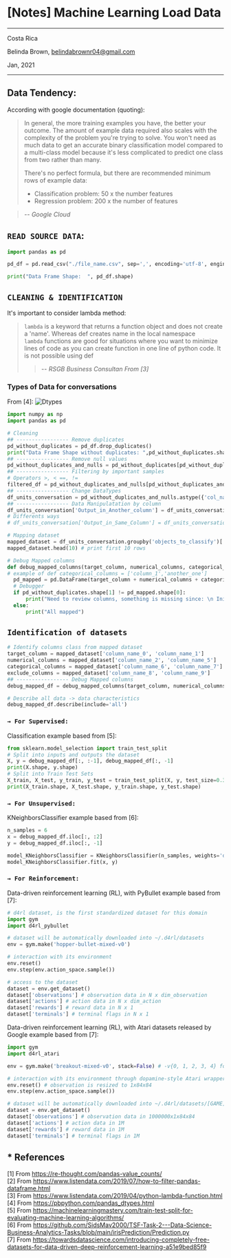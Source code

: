 # [Notes] Machine Learning Load Data

----------

Costa Rica

Belinda Brown, belindabrownr04@gmail.com

Jan, 2021

----------

## Data Tendency:

According with google documentation (quoting):

> In general, the more training examples you have, the better your outcome.
> The amount of example data required also scales with the complexity of the
> problem you're trying to solve. You won't need as much data to get an accurate
>  binary classification model compared to a multi-class model because it's less 
>  complicated to predict one class from two rather than many.
>
> There's no perfect formula, but there are recommended minimum rows of example data:
> - Classification problem: 50 x the number features
> - Regression problem: 200 x the number of features

> -- <cite> Google Cloud </cite>

## `READ SOURCE DATA`:

```python 
import pandas as pd

pd_df = pd.read_csv("./file_name.csv", sep=',', encoding='utf-8', engine='python',error_bad_lines=False)

print("Data Frame Shape:  ", pd_df.shape)
```

## `CLEANING & IDENTIFICATION `
It's important to consider lambda method:

> `lambda` is a keyword that returns a function object and does not create a 'name'. Whereas def creates name in the local namespace <br/>
> `lambda` functions are good for situations where you want to minimize lines of code as you can create function in one line of python code. 
> It is not possible using def <br/>
> > -- <cite> RSGB Business Consultan From [3] </cite>

### Types of Data for conversations 
From [4]:
![Dtypes](https://github.com/brown9804/ML_DS_path/blob/main/_docs/img/python_dtype.png) 

```python 
import numpy as np
import pandas as pd

# Cleaning 
## ----------------- Remove duplicates 
pd_without_duplicates = pd_df.drop_duplicates()
print("Data Frame Shape without duplicates: ",pd_without_duplicates.shape)
## ----------------- Remove null values 
pd_without_duplicates_and_nulls = pd_without_duplicates[pd_without_duplicates.origin.notnull()]
## ----------------- Filtering by important samples 
# Operators >, < ==, != 
filtered_df = pd_without_duplicates_and_nulls[pd_without_duplicates_and_nulls.apply(lambda x: x["columnName_1"] == 'Column_value_want_it' and x["columnName_2"] != 'No_want_it_value', axis=1)] 
## ----------------- Change DataTypes 
df_units_conversation = pd_without_duplicates_and_nulls.astype({'col_name_2':'float64', 'col_name_3':'float64'})
## ----------------- Data Manipulatation by column
df_units_conversation['Output_in_Another_column'] = df_units_conversation.apply(lambda x: (If_condition_happend_this_is_going_to_executed) if x.ConditionColumn != 'ConditionValue' else (do_this), axis=1)
# Differents ways 
# df_units_conversation['Output_in_Same_Column'] = df_units_conversation.apply(lambda x: x.Output_in_Same_Column if x.ConditionColumn != 'ConditionValue' else print("No changes"), axis=1)

# Mapping dataset
mapped_dataset = df_units_conversation.groupby('objects_to_classify')['Classification'].value_counts()
mapped_dataset.head(10) # print first 10 rows 

# Debug Mapped columns 
def debug_mapped_columns(target_column, numerical_columns, categorical_columns, exclude_columns):
# example of def categorical_columns = ['column_1','another_one']
  pd_mapped = pd.DataFrame(target_column + numerical_columns + categorical_columns + exclude_columns)
  # Debugger
  if pd_without_duplicates.shape[1] != pd_mapped.shape[0]:
      print("Need to review columns, something is missing since: \n Initial df size without duplicates", pd_without_duplicates.shape[1], " vs Debug Mapped df: ", pd_mapped.shape[0])
  else:
      print("All mapped")    
```

## `Identification of datasets`

``` python 
# Identify columns class from mapped dataset
target_column = mapped_dataset['column_name_0', 'column_name_1']
numerical_columns = mapped_dataset['column_name_2', 'column_name_5']
categorical_columns = mapped_dataset['column_name_6', 'column_name_7']
exclude_columns = mapped_dataset['column_name_8', 'column_name_9']
## ----------------- Debug Mapped columns 
debug_mapped_df = debug_mapped_columns(target_column, numerical_columns, categorical_columns, exclude_columns)

# Describe all data -> data characteristics 
debug_mapped_df.describe(include='all')
```

### `→ For Supervised:`
Classification example based from [5]:

```python
from sklearn.model_selection import train_test_split
# Split into inputs and outputs the dataset
X, y = debug_mapped_df[:, :-1], debug_mapped_df[:, -1]
print(X.shape, y.shape)
# Split into Train Test Sets
X_train, X_test, y_train, y_test = train_test_split(X, y, test_size=0.33, random_state=1)
print(X_train.shape, X_test.shape, y_train.shape, y_test.shape)
```


### `→ For Unsupervised:`
KNeighborsClassifier example based from [6]:

```python
n_samples = 6
x = debug_mapped_df.iloc[:, :2]
y = debug_mapped_df.iloc[:, -1]

model_KNeighborsClassifier = KNeighborsClassifier(n_samples, weights='distance')
model_KNeighborsClassifier.fit(x, y)
```


### `→ For Reinforcement:`
Data-driven reinforcement learning (RL), with PyBullet example based from [7]:

```python
# d4rl dataset, is the first standardized dataset for this domain
import gym
import d4rl_pybullet

# dataset will be automatically downloaded into ~/.d4rl/datasets
env = gym.make('hopper-bullet-mixed-v0')

# interaction with its environment
env.reset()
env.step(env.action_space.sample())

# access to the dataset
dataset = env.get_dataset()
dataset['observations'] # observation data in N x dim_observation
dataset['actions'] # action data in N x dim_action
dataset['rewards'] # reward data in N x 1
dataset['terminals'] # terminal flags in N x 1
```

Data-driven reinforcement learning (RL), with  Atari datasets released by Google example based from [7]:

``` python
import gym
import d4rl_atari

env = gym.make('breakout-mixed-v0', stack=False) # -v{0, 1, 2, 3, 4} for datasets with the other random seeds

# interaction with its environment through dopamine-style Atari wrapper
env.reset() # observation is resized to 1x84x84
env.step(env.action_space.sample())

# dataset will be automatically downloaded into ~/.d4rl/datasets/[GAME]/[INDEX]/[EPOCH]
dataset = env.get_dataset()
dataset['observations'] # observation data in 1000000x1x84x84
dataset['actions'] # action data in 1M
dataset['rewards'] # reward data in 1M
dataset['terminals'] # terminal flags in 1M
```

## * References 
[1] From https://re-thought.com/pandas-value_counts/ <br/>
[2] From https://www.listendata.com/2019/07/how-to-filter-pandas-dataframe.html <br/>
[3] From https://www.listendata.com/2019/04/python-lambda-function.html <br/>
[4] From https://pbpython.com/pandas_dtypes.html <br/>
[5] From https://machinelearningmastery.com/train-test-split-for-evaluating-machine-learning-algorithms/ <br/>
[6] From https://github.com/SidsMav2000/TSF-Task-2---Data-Science-Business-Analytics-Tasks/blob/main/irisPrediction/Prediction.py <br/>
[7] From https://towardsdatascience.com/introducing-completely-free-datasets-for-data-driven-deep-reinforcement-learning-a51e9bed85f9 <br/>
